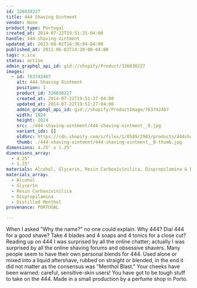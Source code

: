 ```yaml
---
id: 326838227
title: 444 Shaving Ointment
vendor: None
product_type: Portugal
created_at: 2014-07-22T19:51:25-04:00
handle: 444-shaving-ointment
updated_at: 2023-08-02T14:36:04-04:00
published_at: 2011-06-02T14:20:00-04:00
tags: x.ica
status: active
admin_graphql_api_id: gid://shopify/Product/326838227
images:
  - id: 763742467
    alt: 444 Shaving Ointment
    position: 1
    product_id: 326838227
    created_at: 2014-07-22T19:51:27-04:00
    updated_at: 2014-07-22T19:51:27-04:00
    admin_graphql_api_id: gid://shopify/ProductImage/763742467
    width: 1024
    height: 1024
    src: ./444-shaving-ointment/444-shaving-ointment__0.jpg
    variant_ids: []
    oldSrc: https://cdn.shopify.com/s/files/1/0589/2901/products/444shavingcream-mix.jpeg?v=1406073087
    thumb: ./444-shaving-ointment/444-shaving-ointment__0-thumb.jpg
dimensions: 4.25" x 1.25"
dimensions_array:
  - 4.25"
  - 1.25"
materials: Alcohol, Glycerin, Resin Carboxivinilica, Dispropilamina & Distilled Menthol
materials_array:
  - Alcohol
  - Glycerin
  - Resin Carboxivinilica
  - Dispropilamina
  - Distilled Menthol
provenance: PORTUGAL

---
```


When I asked "Why the name?" no one could explain. Why 444? Dial 444 for a good shave? Take 4 blades and 4 soaps and 4 tonics for a close cut? Reading up on 444 I was surprised by all the online chatter; actually I was surprised by all the online shaving forums and obsessive shavers. Many people seem to have their own personal blends for 444. Used alone or mixed into a liquid aftershave, rubbed on straight or blended, in the end it did not matter as the consensus was "Menthol Blast." Your cheeks have been warned: careful, sensitive-skin users! You have got to be tough stuff to take on the 444. Made in a small production by a perfume shop in Porto.